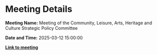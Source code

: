 # Meeting Details

**Meeting Name:** Meeting of the Community, Leisure, Arts, Heritage and Culture Strategic Policy Committee

**Date and Time:** 2025-03-12 15:00:00

**<a href="https://www.limerick.ie/council/whats-on/meeting-of-the-community-leisure-arts-heritage-and-culture-strategic-policy" target="_blank">Link to meeting</a>**
